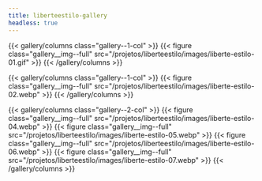 ```yaml
---
title: liberteestilo-gallery
headless: true
---
```


{{< gallery/columns class="gallery--1-col" >}}
  {{< figure class="gallery__img--full" src="/projetos/liberteestilo/images/liberte-estilo-01.gif" >}}
{{< /gallery/columns >}}

{{< gallery/columns class="gallery--1-col" >}}
  {{< figure class="gallery__img--full" src="/projetos/liberteestilo/images/liberte-estilo-02.webp" >}}
{{< /gallery/columns >}}

{{< gallery/columns class="gallery--2-col" >}}
  {{< figure class="gallery__img--full" src="/projetos/liberteestilo/images/liberte-estilo-04.webp" >}}
  {{< figure class="gallery__img--full" src="/projetos/liberteestilo/images/liberte-estilo-05.webp" >}}
  {{< figure class="gallery__img--full" src="/projetos/liberteestilo/images/liberte-estilo-06.webp" >}}
  {{< figure class="gallery__img--full" src="/projetos/liberteestilo/images/liberte-estilo-07.webp" >}}
{{< /gallery/columns >}}
